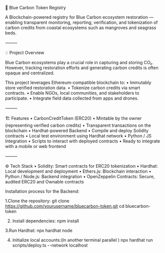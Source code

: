 🌱 Blue Carbon Token Registry

A Blockchain-powered registry for Blue Carbon ecosystem restoration — enabling transparent monitoring, reporting, verification, and tokenization of carbon credits from coastal ecosystems such as mangroves and seagrass beds.

⸻

💡 Project Overview

Blue Carbon ecosystems play a crucial role in capturing and storing CO₂. However, tracking restoration efforts and generating carbon credits is often opaque and centralized.

This project leverages Ethereum-compatible blockchain to:
	•	Immutably store verified restoration data.
	•	Tokenize carbon credits via smart contracts.
	•	Enable NGOs, local communities, and stakeholders to participate.
	•	Integrate field data collected from apps and drones.

⸻

🏗 Features
	•	CarbonCreditToken (ERC20)
	•	Mintable by the owner (representing verified carbon credits)
	•	Transparent transactions on the blockchain
	•	Hardhat-powered Backend
	•	Compile and deploy Solidity contracts
	•	Local test environment using Hardhat network
	•	Python / JS Integration
	•	Scripts to interact with deployed contracts
	•	Ready to integrate with a mobile or web frontend

⸻

⚙️ Tech Stack
	•	Solidity: Smart contracts for ERC20 tokenization
	•	Hardhat: Local development and deployment
	•	Ethers.js: Blockchain interaction
	•	Python / Node.js: Backend integration
	•	OpenZeppelin Contracts: Secure, audited ERC20 and Ownable contracts


  Installation process for the Backend:

  1.Clone the repository:
  git clone https://github.com/yourusername/bluecarbon-token.git
  cd bluecarbon-token

  2. Install dependencies:
     npm install

 3.Run Hardhat:
   npx hardhat node

4. Initialize local accounts:(In another terminal parallel )
   npx hardhat run scripts/deploy.ts --network localhost
